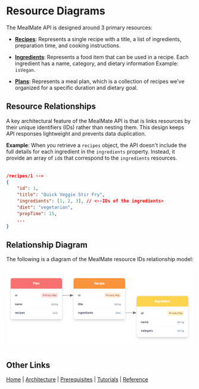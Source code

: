 # Resource Diagrams

The MealMate API is designed around 3 primary resources:

* **[Recipes](./reference/recipes.md)**: Represents a single recipe with a title, a list of ingredients, preparation time, and cooking instructions.

* **[Ingredients](./reference/ingredients.md)**: Represents a food item that can be used in a recipe. Each ingredient has a name, category, and dietary information Example: `isVegan`.

* **[Plans](./reference/plans.md)**: Represents a meal plan, which is a collection of recipes we've organized for a specific duration and dietary goal.

## Resource Relationships

A key architectural feature of the MealMate API is that is links  resources by their unique identifiers (IDs) rather than nesting them. This design keeps API responses lightweight and prevents data duplication.

**Example**: When you retrieve a `recipes` object, the API doesn't include the full details for each ingredient in the `ingredients` property. Instead, it provide an array of `id`s that correspond to the `ingredients` resources.

```json

/recipes/1 -->
{
    "id": 1,
    "title": "Quick Veggie Stir Fry",
    "ingredients": [1, 2, 3], // <--IDs of the ingredients>
    "diet": "vegetarian",
    "prepTime": 15,
    ...
}
```

## Relationship Diagram

The following is a diagram of the MealMate resource IDs relationship model:

![Resource ID Relationship Model](./images/MealMateDiagram.png)

## Other Links

[Home](./index.md)  |  [Architecture](mmarchitecture.md) | [Prerequisites](./mmprefland.md) | [Tutorials](./mmtutorial.md) | [Reference](./mmref.md)
